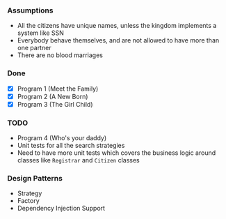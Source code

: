 ### Assumptions
   - All the citizens have unique names, unless the kingdom implements a system like SSN
   - Everybody behave themselves, and are not allowed to have more than one partner
   - There are no blood marriages

### Done
   - [x] Program 1 (Meet the Family)
   - [x] Program 2 (A New Born)
   - [x] Program 3 (The Girl Child)

### TODO
   - Program 4 (Who's your daddy)
   - Unit tests for all the search strategies
   - Need to have more unit tests which covers the business logic around classes like `Registrar` and `Citizen` classes

### Design Patterns
   - Strategy
   - Factory
   - Dependency Injection Support






